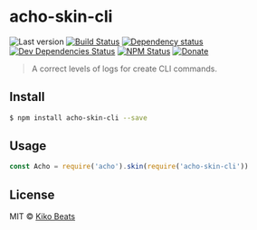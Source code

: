 # acho-skin-cli

![Last version](https://img.shields.io/github/tag/achohq/acho-skin-cli.svg?style=flat-square)
[![Build Status](https://img.shields.io/travis/achohq/acho-skin-cli/master.svg?style=flat-square)](https://travis-ci.org/achohq/acho-skin-cli)
[![Dependency status](https://img.shields.io/david/achohq/acho-skin-cli.svg?style=flat-square)](https://david-dm.org/achohq/acho-skin-cli)
[![Dev Dependencies Status](https://img.shields.io/david/dev/achohq/acho-skin-cli.svg?style=flat-square)](https://david-dm.org/achohq/acho-skin-cli#info=devDependencies)
[![NPM Status](https://img.shields.io/npm/dm/acho-skin-cli.svg?style=flat-square)](https://www.npmjs.org/package/acho-skin-cli)
[![Donate](https://img.shields.io/badge/donate-paypal-blue.svg?style=flat-square)](https://paypal.me/kikobeats)

> A correct levels of logs for create CLI commands.

## Install

```bash
$ npm install acho-skin-cli --save
```

## Usage

```js
const Acho = require('acho').skin(require('acho-skin-cli'))
```
## License

MIT © [Kiko Beats](http://www.kikobeats.com)
